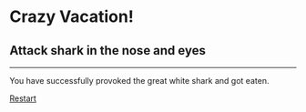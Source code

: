 # Crazy Vacation!
## Attack shark in the nose and eyes
---
You have successfully provoked the great white shark and got eaten.

[Restart](../README.md)